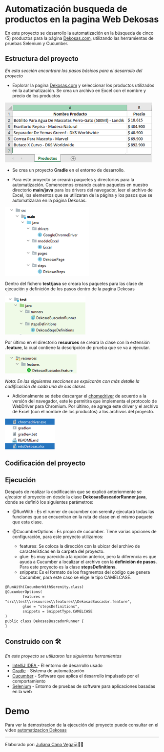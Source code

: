 # Automatización busqueda de productos en la pagina Web Dekosas
En este proyecto se desarrollo la automatización en la búsqueda de cinco (5) productos para la página [Dekosas.com](https://dekosas.com/co/), utilizando las herramientas de pruebas Selenium y Cucumber.

## Estructura del proyecto
_En esta sección encontrara los pasos básicos para el desarrollo del proyecto_

* Explorar la pagina [Dekosas.com](https://dekosas.com/co/) y seleccionar los productos utilizados en la automatización. Se crea un archivo en Excel con el nombre y precio de los productos

![productosExcel](https://github.com/KaJuCave/imagenesDekosas/blob/master/productosExcel.PNG)

* Se crea un proyecto **Gradle** en el entorno de desarrollo.

* Para este proyecto se crearán paquetes y directorios para la automatización. Comencemos creando cuatro paquetes en nuestro directorio **main/java** para los drivers del navegador, leer el archivo de Excel, los elementos que se utilizaran de la página y los pasos que se automatizaran en la página Dekosas.

![src](https://github.com/KaJuCave/imagenesDekosas/blob/master/src.PNG)

Dentro del fichero **test/java** se creara los paquetes para las clase de ejecución y definición de los pasos dentro de la pagina Dekosas

![test](https://github.com/KaJuCave/imagenesDekosas/blob/master/test.PNG)

Por último en el directorio **resources** se creara la clase con la extensión **.feature**, la cual contiene la descripción de prueba que se va a ejecutar.

![resourse](https://github.com/KaJuCave/imagenesDekosas/blob/master/resourse.PNG)

_Nota: En las siguientes secciones se explicarán con más detalle la codificación de cada una de sus clases_ 

* Adicionalmente se debe descargar el [chomedriver]( https://chromedriver.chromium.org/downloads) de acuerdo a la versión del navegador, este le permitira que implementa el protocolo de WebDriver para Chromium. Por último, se agrega este driver y el archivo de Excel (con el nombre de los productos) a los archivos del proyecto.

![driverExcel](https://github.com/KaJuCave/imagenesDekosas/blob/master/driversExcel.PNG)

## Codificación del proyecto



## Ejecución

Después de realizar la codificación que se explicó anteriormente se  _ejecutar_ el proyecto en desde la clase **DekosasBuscadorRunner.java**, donde se definió los siguientes parámetros:

* @RunWith :  Es el runner de cucumber con serenity ejecutará todas las funciones que se encuentran en la ruta de clase en el mismo paquete que esta clase.

*  @CucumberOptions :  Es propio de cucumber. Tiene varias opciones de configuración, para este proyecto utilizamos:

	* features: Se coloca la dirección con la ubicar del archivo de características en la carpeta del proyecto.
	* glue: Es muy parecido a la opción anterior, pero la diferencia es que ayuda a Cucumber a localizar el archivo con la **definición de pasos**. Para este proyecto es la clase **stepsDefinitions**.
	* snippets: Es el formato de los fragmentos del código que genera Cucumber, para este caso se elige le tipo CAMELCASE.

```
@RunWith(CucumberWithSerenity.class)
@CucumberOptions(
        features = "src\\test\\resources\\features\\DekosasBuscador.feature",
        glue = "stepsDefinitions",
        snippets = SnippetType.CAMELCASE
)
public class DekosasBuscadorRunner {
}

```
## Construido con 🛠️

_En este proyecto se utilizaron las siguientes herramientas_

* [IntelliJ IDEA ](https://www.jetbrains.com/es-es/idea/) - El entorno de desarrollo usado
* [Gradle](https://gradle.org/) - Sistema de automatización  
* [Cucumber](https://cucumber.io/) - Software que aplica el desarrollo impulsado por el comportamiento
* [Selenium](https://www.selenium.dev/) - Entorno de pruebas de software para aplicaciones basadas en la web

# Demo
Para ver la demostracion de la ejecución del proyecto puede consultar en el video [automatizacion Dekosas](https://youtu.be/zirpW6UrqR8)

---
Elaborado por: [Juliana Cano Vega](https://github.com/KaJuCave)💻👩🏻
